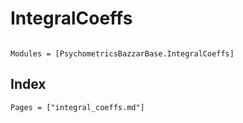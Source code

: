 # IntegralCoeffs

```@index
```

```@autodocs
Modules = [PsychometricsBazzarBase.IntegralCoeffs]
```

## Index

```@index
Pages = ["integral_coeffs.md"]
```